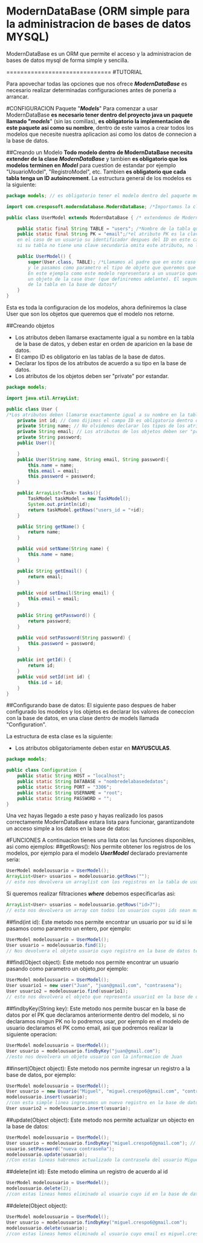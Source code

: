 ModernDataBase (ORM simple para la administracion de bases de datos MYSQL)
================================

ModernDataBase es un ORM que permite el acceso y la administracion de bases de datos mysql de forma simple y sencilla.

==============================
#TUTORIAL

Para apovechar todas las opciones que nos ofrece ***ModernDataBase*** es necesario realizar determinadas configuraciones antes de ponerla a arrancar.

#CONFIGURACION
Paquete "***Models***"
Para comenzar a usar ModernDataBase **es necesario tener dentro del proyecto java un paquete llamado "*models***"  (sin las comillas), **es obligatorio la implementacion de este paquete asi como su nombre**, dentro de este vamos a crear todos los modelos que necesite nuestra aplicacion asi como los datos de connecion a la base de datos.

##Creando un Modelo
**Todo modelo dentro de ModernDataBase necesita extender de la clase *ModernDataBase*** y tambien **es obligatorio que los modelos terminen en *Model*** para cuestion de estandar por ejemplo "UsuarioModel", "RegistroModel", etc. Tambien **es obligatorio que cada tabla tenga un ID autoincrement**. La estructura general de los modelos es la siguiente:

```java
package models; // es obligatorio tener el modelo dentro del paquete models

import com.cresposoft.moderndatabase.ModernDataBase; /*Importamos la clase ModernDataBase*/

public class UserModel extends ModernDataBase { /* extendemos de ModernDataBase*/

    public static final String TABLE = "users"; /*Nombre de la tabla que representara este modelo en la base de datos*/
    public static final String PK = "email";/*el atributo PK es la clave secundaria en la base de datos (la primaria siempre sera ID que a su vez es autoincrement), 
    en el caso de un usuario su identificador despues del ID en este caso sera el campo email dentro de la base de datos,
    si su tabla no tiene una clave secundaria omita este atributo, no lo deje en blanco*/

    public UserModel() {
        super(User.class, TABLE); /*Llamamos al padre que en este caso es ModernDataBase, 
        y le pasamos como parametro el tipo de objeto que queremos que nos devuelva cada vez que realicemos una consulta. 
        En este ejemplo como este modelo representara a un usuario queremos que nos devuelva cada vez que consultemos, 
        un objeto de la case User (que definiremos adelante). El segundo parametro es el atributo que contiene el nombre 
        de la tabla en la base de datos*/
    }
}
```

Esta es toda la configuracion de los modelos, ahora definiremos la clase User que son los objetos que queremos que el modelo nos retorne.

##Creando objetos

 - Los atributos deben llamarse exactamente igual a su nombre en la tabla de la base de datos, y deben estar en orden de aparicion en la base de datos.
 - El campo ID es obligatorio en las tablas de la base de datos.
 - Declarar los tipos de los atributos de acuerdo a su tipo en la base de datos.
 - Los atributos de los objetos deben ser "private" por estandar.
```java
package models;

import java.util.ArrayList;

public class User {
/*Los atributos deben llamarse exactamente igual a su nombre en la tabla de la base de datos, y deben estar en orden de aparicion en la base de datos*/
    private int id; // Como dijimos el campo ID es obligatorio dentro de la base de datos y debe ser el primer campo en la tabla
    private String name; // No olvidemos declarar los tipos de los atributos de acuerdo a su tipo en la base de datos
    private String email; // Los atributos de los objetos deben ser "private" por estandar
    private String password;
    public User(){

    }
    public User(String name, String email, String password){
        this.name = name;
        this.email = email;
        this.password = password;
    }

    public ArrayList<Task> tasks(){
        TaskModel taskModel = new TaskModel();
        System.out.println(id);
        return taskModel.getRows("users_id = "+id);
    }

    public String getName() {
        return name;
    }

    public void setName(String name) {
        this.name = name;
    }

    public String getEmail() {
        return email;
    }

    public void setEmail(String email) {
        this.email = email;
    }

    public String getPassword() {
        return password;
    }

    public void setPassword(String password) {
        this.password = password;
    }

    public int getId() {
        return id;
    }
    public void setId(int id) {
        this.id = id;
    }
}
```

##Configurando base de datos:
El siguiente paso despues de haber configurado los modelos y los objetos es declarar los valores de coneccion con la base de datos, en una clase dentro de models llamada "Configuration".

La estructura de esta clase es la siguiente:

 - Los atributos obligatoriamente deben estar en **MAYUSCULAS**.

```java
package models;

public class Configuration {
    public static String HOST = "localhost";
    public static String DATABASE = "nombredelabasededatos";
    public static String PORT = "3306";
    public static String USERNAME = "root";
    public static String PASSWORD = "";
}
```
Una vez hayas llegado a este paso y hayas realizado los pasos correctamente ModernDataBase estara lista para funcionar, garantizandote un acceso simple a los datos en la base de datos:

#FUNCIONES 
A continuacion tienes una lista con las funciones disponibles, asi como ejemplos:
##getRows():
Nos permite obtener los registros de los modelos, por ejemplo para el modelo ***UserModel*** declarado previamente seria:
```java
UserModel modelousuario = UserModel();
ArrayList<User> usuarios = modelousuario.getRows(""); 
// esto nos devolvera un arraylist con los registros en la tabla de usuarios
```
Si queremos realizar filtraciones ***where*** debemos especificarlas asi:
```java
ArrayList<User> usuarios = modelousuario.getRows("id>7"); 
// esto nos devolvera un array con todos los usuarios cuyos ids sean mayores a 7
```
##find(int id):
Este metodo nos permite encontrar un usuario por su id si le pasamos como parametro un entero, por ejemplo:
```java
UserModel modelousuario = UserModel();
User usuario = modelousuario.find(1); 
// Nos devolvera el objeto usuario cuyo registro en la base de datos tenga de id 1
```
##find(Object object):
Este metodo nos permite encontrar un usuario pasando como parametro un objeto,por ejemplo:
```java
UserModel modelousuario = UserModel();
User usuario1 = new user("Juan", "juan@gmail.com", "contrasena");
User usuario2 = modelousuario.find(usuario1); 
// esto nos devolvera el objeto que representa usuario1 en la base de datos
```
##findbyKey(String key):
Este metodo nos permite buscar en la base de datos por el PK que declaramos anteriormente dentro del modelo, si no declaramos ningun PK no lo podremos usar, por ejemplo en el modelo de usuario declaramos el PK como email, asi que podremos realizar la siguiente operacion:
```java
UserModel modelousuario = UserModel();
User usuario = modelousuario.findbyKey("juan@gmail.com");
//esto nos devolvera un objeto usuario con la informacion de Juan 
```
##insert(Object object):
Este metodo nos permite ingresar un registro a la base de datos, por ejemplo:
```java
UserModel modelousuario = UserModel();
User usuario = new Usuario("Miguel", "miguel.crespo6@gmail.com", "contrasena de miguel");
modelousuario.insert(usuario);
//con esta simple linea ingresamos un nuevo registro en la base de datos esta funcion si lo queremos tambien nos retornara un objeto de tipo User que referenciara al objeto en la base de datos:
User usuario2 = modelousuario.insert(usuario); 
```
##update(Object object):
Este metodo nos permite actualizar un objecto en la base de datos:
```java
UserModel modelousuario = UserModel();
User usuario = modelousuario.findbyKey("miguel.crespo6@gmail.com"); // obtenemos el objeto de la base de datos
usuario.setPassword("nueva contraseña");
modelousuario.update(usuario);
//Con estas lineas habremos actualizado la contraseña del usuario Miguel en la base de datos.
```
##delete(int id):
Este metodo elimina un registro de acuerdo al id
```java
UserModel modelousuario = UserModel();
modelousuario.delete(2);
//con estas lineas hemos eliminado al usuario cuyo id en la base de datos es 2
```
##delete(Object object):
```java
UserModel modelousuario = UserModel();
User usuario = modelousuario.findbyKey("miguel.crespo6@gmail.com");
modelousuario.delete(usuario);
//con estas lineas hemos eliminado al usuario cuyo email es miguel.crespo6@gmail.com.
```







